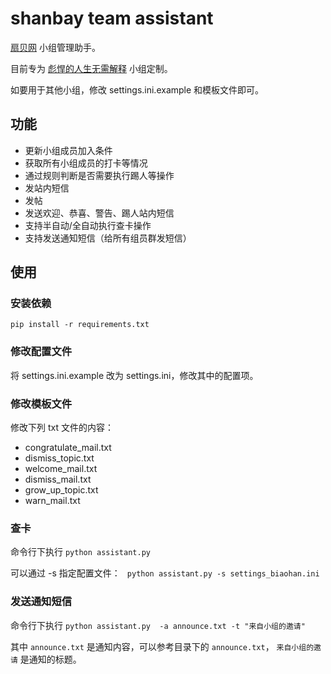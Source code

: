 # shanbay team assistant

[扇贝网](http://www.shanbay.com) 小组管理助手。

目前专为 [彪悍的人生无需解释](http://www.shanbay.com/team/detail/3352/) 小组定制。

如要用于其他小组，修改 settings.ini.example 和模板文件即可。


## 功能

* 更新小组成员加入条件
* 获取所有小组成员的打卡等情况
* 通过规则判断是否需要执行踢人等操作
* 发站内短信
* 发帖
* 发送欢迎、恭喜、警告、踢人站内短信
* 支持半自动/全自动执行查卡操作
* 支持发送通知短信（给所有组员群发短信）


## 使用

### 安装依赖
```pip install -r requirements.txt```

### 修改配置文件
将 settings.ini.example 改为 settings.ini，修改其中的配置项。

### 修改模板文件
修改下列 txt 文件的内容：

* congratulate\_mail.txt
* dismiss\_topic.txt
* welcome\_mail.txt
* dismiss\_mail.txt
* grow\_up\_topic.txt
* warn\_mail.txt

### 查卡
命令行下执行 ```python assistant.py```

可以通过 -s 指定配置文件： ``` python assistant.py -s settings_biaohan.ini```

### 发送通知短信
命令行下执行 ```python assistant.py  -a announce.txt -t "来自小组的邀请"```

其中 ```announce.txt``` 是通知内容，可以参考目录下的 ```announce.txt```， ```来自小组的邀请``` 是通知的标题。

